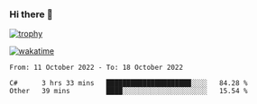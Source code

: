### Hi there 👋

[![trophy](https://github-profile-trophy.vercel.app/?username=cxnky&theme=dracula)](https://github.com/ryo-ma/github-profile-trophy)

[![wakatime](https://wakatime.com/badge/user/1c39c599-5497-41b9-a5be-2c4676e7fd23.svg)](https://wakatime.com/@1c39c599-5497-41b9-a5be-2c4676e7fd23)
<!--START_SECTION:waka-->

```text
From: 11 October 2022 - To: 18 October 2022

C#      3 hrs 33 mins   █████████████████████░░░░   84.28 %
Other   39 mins         ████░░░░░░░░░░░░░░░░░░░░░   15.54 %
```

<!--END_SECTION:waka-->
